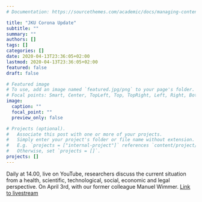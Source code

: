 ```yaml
---
# Documentation: https://sourcethemes.com/academic/docs/managing-content/

title: "JKU Corona Update"
subtitle: ""
summary: ""
authors: []
tags: []
categories: []
date: 2020-04-13T23:36:05+02:00
lastmod: 2020-04-13T23:36:05+02:00
featured: false
draft: false

# Featured image
# To use, add an image named `featured.jpg/png` to your page's folder.
# Focal points: Smart, Center, TopLeft, Top, TopRight, Left, Right, BottomLeft, Bottom, BottomRight.
image:
  caption: ""
  focal_point: ""
  preview_only: false

# Projects (optional).
#   Associate this post with one or more of your projects.
#   Simply enter your project's folder or file name without extension.
#   E.g. `projects = ["internal-project"]` references `content/project/deep-learning/index.md`.
#   Otherwise, set `projects = []`.
projects: []
---
```


Daily at 14.00, live on YouTube, researchers discuss the current situation from a health, scientific, 
technological, social, economic and legal perspective. On April 3rd, with our former colleague 
Manuel Wimmer. [Link to livestream](https://www.youtube.com/playlist?list=PL4wCC-r03QSOPlLpfCTZKMKXX2vZgXqt5)